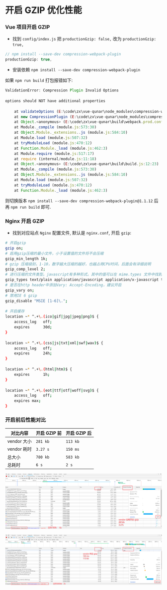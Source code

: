 # 开启 GZIP 优化性能

### Vue 项目开启 GZIP

- 找到 `config/index.js` 把 `productionGzip: false,` 改为 `productionGzip: true,`

```js
// npm install --save-dev compression-webpack-plugin
productionGzip: true,
```

- 安装依赖 `npm install --save-dev compression-webpack-plugin`

如果 `npm run build` 打包报错如下:

```js
ValidationError: Compression Plugin Invalid Options

options should NOT have additional properties

    at validateOptions (E:\code\zx\vue-qunar\node_modules\compression-webpack-plugin\node_modules\schema-utils\src\validateOptions.js:32:11)
    at new CompressionPlugin (E:\code\zx\vue-qunar\node_modules\compression-webpack-plugin\dist\index.js:55:31)
    at Object.<anonymous> (E:\code\zx\vue-qunar\build\webpack.prod.conf.js:126:5)
    at Module._compile (module.js:573:30)
    at Object.Module._extensions..js (module.js:584:10)
    at Module.load (module.js:507:32)
    at tryModuleLoad (module.js:470:12)
    at Function.Module._load (module.js:462:3)
    at Module.require (module.js:517:17)
    at require (internal/module.js:11:18)
    at Object.<anonymous> (E:\code\zx\vue-qunar\build\build.js:12:23)
    at Module._compile (module.js:573:30)
    at Object.Module._extensions..js (module.js:584:10)
    at Module.load (module.js:507:32)
    at tryModuleLoad (module.js:470:12)
    at Function.Module._load (module.js:462:3)
```

则切换版本 `npm install --save-dev compression-webpack-plugin@1.1.12` 后再 `npm run build` 即可.

### Nginx 开启 GZIP

- 找到对应站点 `Nginx` 配置文件, 默认是 `nginx.conf`, 开启 `gzip`:

```bash
# 开启gzip
gzip on;
# 启用gzip压缩的最小文件，小于设置值的文件将不会压缩
gzip_min_length 1k;
# gzip 压缩级别，1-10，数字越大压缩的越好，也越占用CPU时间，后面会有详细说明
gzip_comp_level 2;
# 进行压缩的文件类型。javascript有多种形式。其中的值可以在 mime.types 文件中找到。
gzip_types text/plain application/javascript application/x-javascript text/css application/xml text/javascript application/x-httpd-php image/jpeg image/gif image/png font/ttf font/otf image/svg+xml;
# 是否在http header中添加Vary: Accept-Encoding，建议开启
gzip_vary on;
# 禁用IE 6 gzip
gzip_disable "MSIE [1-6]\.";

# 开启缓存
location ~* ^.+\.(ico|gif|jpg|jpeg|png)$ {
    access_log   off;
    expires      30d;
}

location ~* ^.+\.(css|js|txt|xml|swf|wav)$ {
    access_log   off;
    expires      24h;
}

location ~* ^.+\.(html|htm)$ {
    expires      1h;
}

location ~* ^.+\.(eot|ttf|otf|woff|svg)$ {
    access_log   off;
    expires max;
}
```

### 开启前后性能对比

对比内容 | 开启 GZIP 前 | 开启 GZIP 后
---------|----------|---------
 vendor 大小| `281 kb` | `113 kb`
 vendor 耗时 | `3.27 s` | `150 ms`
 总大小 | `780 kb` | `583 kb`
 总耗时| `6 s` | `2 s`

![](./media/no-gzip.png)

![](./media/gzip.png)